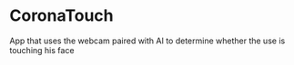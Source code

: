 # CoronaTouch
App that uses the webcam paired with AI to determine whether the use is touching his face
